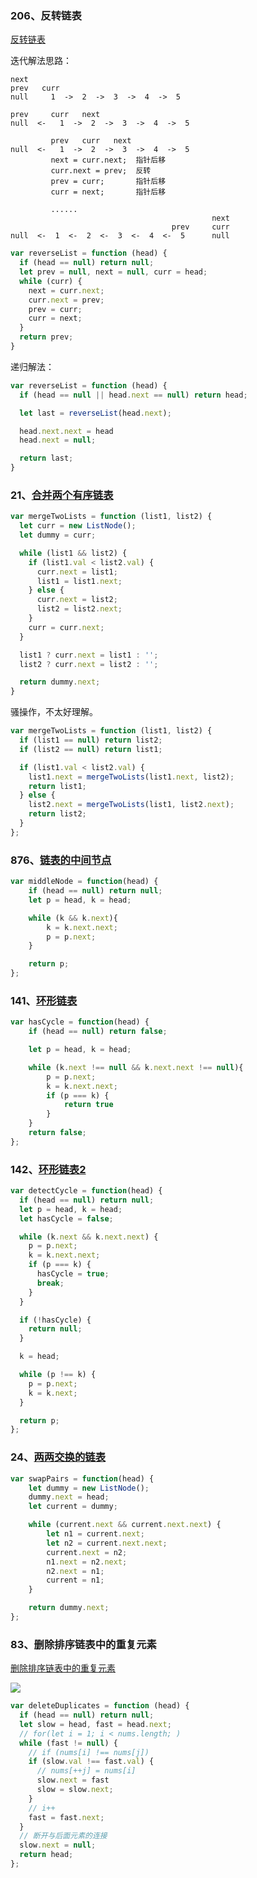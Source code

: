 ### 206、反转链表

[反转链表](https://leetcode.cn/problems/reverse-linked-list/)

迭代解法思路：

```text
next
prev   curr   
null     1  ->  2  ->  3  ->  4  ->  5

prev     curr   next
null  <-   1  ->  2  ->  3  ->  4  ->  5

         prev   curr   next
null  <-   1  ->  2  ->  3  ->  4  ->  5
         next = curr.next;  指针后移
         curr.next = prev;  反转
         prev = curr;       指针后移
         curr = next;       指针后移
         
         ......
                                             next
                                    prev     curr
null  <-  1  <-  2  <-  3  <-  4  <-  5      null
```

```typescript
var reverseList = function (head) {
  if (head == null) return null;
  let prev = null, next = null, curr = head;
  while (curr) {
    next = curr.next;
    curr.next = prev;
    prev = curr;
    curr = next;
  }
  return prev;
}
```

递归解法：

```typescript
var reverseList = function (head) {
  if (head == null || head.next == null) return head;

  let last = reverseList(head.next);

  head.next.next = head
  head.next = null;

  return last;
}
```

### 21、[合并两个有序链表](https://leetcode.cn/problems/merge-two-sorted-lists/)

```typescript
var mergeTwoLists = function (list1, list2) {
  let curr = new ListNode();
  let dummy = curr;

  while (list1 && list2) {
    if (list1.val < list2.val) {
      curr.next = list1;
      list1 = list1.next;
    } else {
      curr.next = list2;
      list2 = list2.next;
    }
    curr = curr.next;
  }

  list1 ? curr.next = list1 : '';
  list2 ? curr.next = list2 : '';

  return dummy.next;
}
```

骚操作，不太好理解。
```typescript
var mergeTwoLists = function (list1, list2) {
  if (list1 == null) return list2;
  if (list2 == null) return list1;

  if (list1.val < list2.val) {
    list1.next = mergeTwoLists(list1.next, list2);
    return list1;
  } else {
    list2.next = mergeTwoLists(list1, list2.next);
    return list2;
  }
};
```


### 876、[链表的中间节点](https://leetcode.cn/problems/middle-of-the-linked-list/submissions/)

```typescript
var middleNode = function(head) {
    if (head == null) return null;
    let p = head, k = head;

    while (k && k.next){
        k = k.next.next;
        p = p.next;
    }

    return p;
};
```

### 141、[环形链表](https://leetcode.cn/problems/linked-list-cycle/)

```typescript
var hasCycle = function(head) {
    if (head == null) return false;

    let p = head, k = head;

    while (k.next !== null && k.next.next !== null){
        p = p.next;
        k = k.next.next;
        if (p === k) {
            return true
        }
    }
    return false;
};
```

### 142、[环形链表2](https://leetcode.cn/problems/linked-list-cycle-ii/submissions/)

```typescript
var detectCycle = function(head) {
  if (head == null) return null;
  let p = head, k = head;
  let hasCycle = false;

  while (k.next && k.next.next) {
    p = p.next;
    k = k.next.next;
    if (p === k) {
      hasCycle = true;
      break;
    }
  }

  if (!hasCycle) {
    return null;
  }

  k = head;

  while (p !== k) {
    p = p.next;
    k = k.next;
  }

  return p;
};
```

### 24、[两两交换的链表](https://leetcode.cn/problems/swap-nodes-in-pairs/submissions/)

```typescript
var swapPairs = function(head) {
    let dummy = new ListNode();
    dummy.next = head;
    let current = dummy;

    while (current.next && current.next.next) {
        let n1 = current.next;
        let n2 = current.next.next;
        current.next = n2;
        n1.next = n2.next;
        n2.next = n1;
        current = n1;
    }

    return dummy.next;
};
```

### 83、删除排序链表中的重复元素

[删除排序链表中的重复元素](https://leetcode.cn/problems/remove-duplicates-from-sorted-list/submissions/)


![](https://lantiany-1254329693.cos.ap-chongqing.myqcloud.com/blog/2.gif)

```typescript
var deleteDuplicates = function (head) {
  if (head == null) return null;
  let slow = head, fast = head.next;
  // for(let i = 1; i < nums.length; )
  while (fast != null) {
    // if (nums[i] !== nums[j])
    if (slow.val !== fast.val) {
      // nums[++j] = nums[i]
      slow.next = fast
      slow = slow.next;
    }
    // i++
    fast = fast.next;
  }
  // 断开与后面元素的连接
  slow.next = null;
  return head;
};
```
